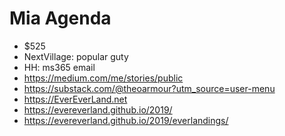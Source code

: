 # Mia Agenda

* $525
* NextVillage: popular guty
* HH: ms365 email&nbsp;
* <a href="https://medium.com/me/stories/public">https://medium.com/me/stories/public</a>
* <a href="https://substack.com/@theoarmour?utm_source=user-menu">https://substack.com/@theoarmour?utm_source=user-menu</a>
* <a href="https://EverEverLand.net">https://EverEverLand.net</a>
* <a href="https://evereverland.github.io/2019/">https://evereverland.github.io/2019/</a>
* <a href="https://evereverland.github.io/2019/everlandings/">https://evereverland.github.io/2019/everlandings/</a>